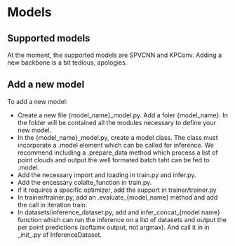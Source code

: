 # Models

## Supported models

At the moment, the supported models are SPVCNN and KPConv. Adding a new backbone is a bit tedious, apologies.

## Add a new model

To add a new model:
* Create a new file {model_name}_model.py. Add a foler {model_name}. In the folder will be contained all the modules necessary to define your new model.
* In the {model_name}_model.py, create a model class. The class must incorporate a .model element which can be called for inference. We recommend including a .prepare_data method which process a list of point clouds and output the well formated batch taht can be fed to .model.
* Add the necessary import and loading in train.py and infer.py.
* Add the encessary colalte_function in train.py.
* if it requires a specific optimizer, add the support in trainer/trainer.py
* In trainer/trainer.py, add an .evaluate_{model_name} method and add the call in iteration train.
* In datasets/inference_dataset.py, add and infer_concat_{model name} function which can run the inference on a list of datasets and output the per point predictions (softamx output, not argmax). And call it in in \__init__.py of InferenceDataset.